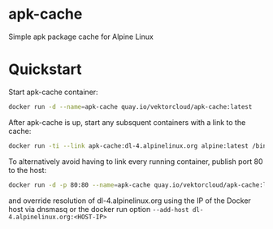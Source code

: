 # apk-cache

Simple apk package cache for Alpine Linux

# Quickstart

Start apk-cache container:
```bash
docker run -d --name=apk-cache quay.io/vektorcloud/apk-cache:latest
```

After apk-cache is up, start any subsquent containers with a link to the cache:
```bash 
docker run -ti --link apk-cache:dl-4.alpinelinux.org alpine:latest /bin/sh
```

To alternatively avoid having to link every running container, publish port 80 to the host:
```bash
docker run -d -p 80:80 --name=apk-cache quay.io/vektorcloud/apk-cache:latest
```

and override resolution of dl-4.alpinelinux.org using the IP of the Docker host via dnsmasq or the docker run option `--add-host dl-4.alpinelinux.org:<HOST-IP>`
